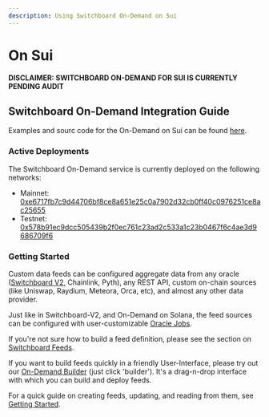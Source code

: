 ```yaml
---
description: Using Switchboard On-Demand on Sui
---
```


# On Sui

**DISCLAIMER: SWITCHBOARD ON-DEMAND FOR SUI IS CURRENTLY PENDING AUDIT**

## Switchboard On-Demand Integration Guide

Examples and sourc code for the On-Demand on Sui can be found [here](https://github.com/switchboard-xyz/sui/).

### Active Deployments

The Switchboard On-Demand service is currently deployed on the following networks:

* Mainnet: [0xe6717fb7c9d44706bf8ce8a651e25c0a7902d32cb0ff40c0976251ce8ac25655](https://suiscan.xyz/mainnet/object/0xe6717fb7c9d44706bf8ce8a651e25c0a7902d32cb0ff40c0976251ce8ac25655)
* Testnet: [0x578b91ec9dcc505439b2f0ec761c23ad2c533a1c23b0467f6c4ae3d9686709f6](https://suiscan.xyz/testnet/object/0x578b91ec9dcc505439b2f0ec761c23ad2c533a1c23b0467f6c4ae3d9686709f6)

### Getting Started

Custom data feeds can be configured aggregate data from any oracle ([Switchboard V2](../../switchboard-v2/), Chainlink, Pyth), any REST API, custom on-chain sources (like Uniswap, Raydium, Meteora, Orca, etc), and almost any other data provider.&#x20;

Just like in Switchboard-V2, and On-Demand on Solana, the feed sources can be configured with user-customizable [Oracle Jobs](https://protos.docs.switchboard.xyz/protos/OracleJob).

If you're not sure how to build a feed definition, please see the section on [Switchboard Feeds](../designing-feeds/).

If you want to build feeds quickly in a friendly User-Interface, please try out our [On-Demand Builder](https://ondemand.switchboard.xyz/) (just click 'builder'). It's a drag-n-drop interface with which you can build and deploy feeds.&#x20;

For a quick guide on creating feeds, updating, and reading from them, see [Getting Started](../on-evm-networks/developers-quickstart.md).
